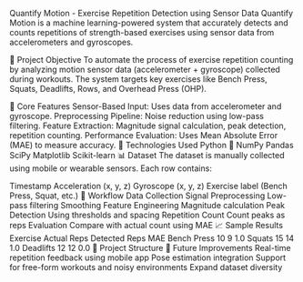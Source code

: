 Quantify Motion - Exercise Repetition Detection using Sensor Data
Quantify Motion is a machine learning-powered system that accurately detects and counts repetitions of strength-based exercises using sensor data from accelerometers and gyroscopes.

🚀 Project Objective
To automate the process of exercise repetition counting by analyzing motion sensor data (accelerometer + gyroscope) collected during workouts. The system targets key exercises like Bench Press, Squats, Deadlifts, Rows, and Overhead Press (OHP).

🧠 Core Features
Sensor-Based Input: Uses data from accelerometer and gyroscope.
Preprocessing Pipeline: Noise reduction using low-pass filtering.
Feature Extraction: Magnitude signal calculation, peak detection, repetition counting.
Performance Evaluation: Uses Mean Absolute Error (MAE) to measure accuracy.
🧪 Technologies Used
Python 🐍
NumPy
Pandas
SciPy
Matplotlib
Scikit-learn
📊 Dataset
The dataset is manually collected using mobile or wearable sensors. Each row contains:

Timestamp
Acceleration (x, y, z)
Gyroscope (x, y, z)
Exercise label (Bench Press, Squat, etc.)
🔁 Workflow
Data Collection
Signal Preprocessing
Low-pass filtering
Smoothing
Feature Engineering
Magnitude calculation
Peak Detection
Using thresholds and spacing
Repetition Count
Count peaks as reps
Evaluation
Compare with actual count using MAE
📈 Sample Results
Exercise	Actual Reps	Detected Reps	MAE
Bench Press	10	9	1.0
Squats	15	14	1.0
Deadlifts	12	12	0.0
📂 Project Structure
🔮 Future Improvements
Real-time repetition feedback using mobile app
Pose estimation integration
Support for free-form workouts and noisy environments
Expand dataset diversity
